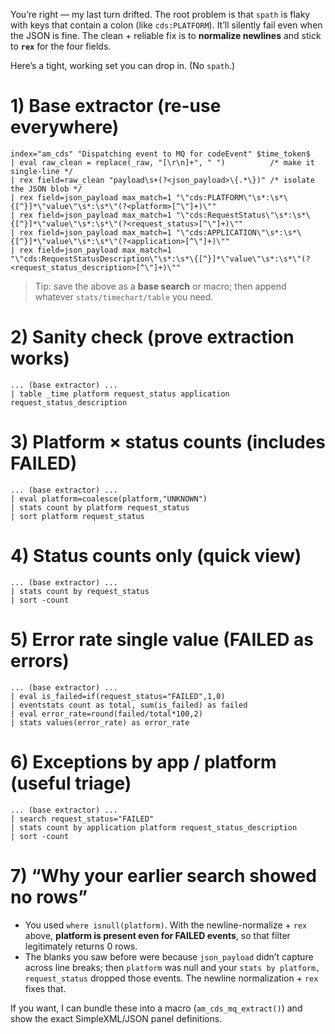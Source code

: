 You’re right — my last turn drifted. The root problem is that `spath` is flaky with keys that contain a colon (like `cds:PLATFORM`). It’ll silently fail even when the JSON is fine. The clean + reliable fix is to **normalize newlines** and stick to **`rex`** for the four fields.

Here’s a tight, working set you can drop in. (No `spath`.)

# 1) Base extractor (re-use everywhere)

```spl
index="am_cds" "Dispatching event to MQ for codeEvent" $time_token$
| eval raw_clean = replace(_raw, "[\r\n]+", " ")          /* make it single-line */
| rex field=raw_clean "payload\s+(?<json_payload>\{.*\})" /* isolate the JSON blob */
| rex field=json_payload max_match=1 "\"cds:PLATFORM\"\s*:\s*\{[^}]*\"value\"\s*:\s*\"(?<platform>[^\"]+)\""
| rex field=json_payload max_match=1 "\"cds:RequestStatus\"\s*:\s*\{[^}]*\"value\"\s*:\s*\"(?<request_status>[^\"]+)\""
| rex field=json_payload max_match=1 "\"cds:APPLICATION\"\s*:\s*\{[^}]*\"value\"\s*:\s*\"(?<application>[^\"]+)\""
| rex field=json_payload max_match=1 "\"cds:RequestStatusDescription\"\s*:\s*\{[^}]*\"value\"\s*:\s*\"(?<request_status_description>[^\"]+)\""
```

> Tip: save the above as a **base search** or macro; then append whatever `stats/timechart/table` you need.

# 2) Sanity check (prove extraction works)

```spl
... (base extractor) ...
| table _time platform request_status application request_status_description
```

# 3) Platform × status counts (includes FAILED)

```spl
... (base extractor) ...
| eval platform=coalesce(platform,"UNKNOWN")
| stats count by platform request_status
| sort platform request_status
```

# 4) Status counts only (quick view)

```spl
... (base extractor) ...
| stats count by request_status
| sort -count
```

# 5) Error rate single value (FAILED as errors)

```spl
... (base extractor) ...
| eval is_failed=if(request_status="FAILED",1,0)
| eventstats count as total, sum(is_failed) as failed
| eval error_rate=round(failed/total*100,2)
| stats values(error_rate) as error_rate
```

# 6) Exceptions by app / platform (useful triage)

```spl
... (base extractor) ...
| search request_status="FAILED"
| stats count by application platform request_status_description
| sort -count
```

# 7) “Why your earlier search showed no rows”

* You used `where isnull(platform)`. With the newline-normalize + `rex` above, **platform is present even for FAILED events**, so that filter legitimately returns 0 rows.
* The blanks you saw before were because `json_payload` didn’t capture across line breaks; then `platform` was null and your `stats by platform, request_status` dropped those events. The newline normalization + `rex` fixes that.

If you want, I can bundle these into a macro (`am_cds_mq_extract()`) and show the exact SimpleXML/JSON panel definitions.
